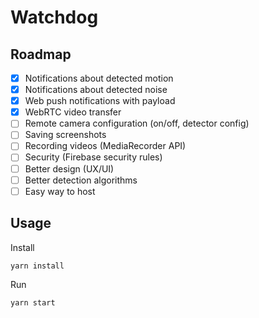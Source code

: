 # Watchdog

## Roadmap

-   [X] Notifications about detected motion
-   [X] Notifications about detected noise
-   [X] Web push notifications with payload
-   [X] WebRTC video transfer
-   [ ] Remote camera configuration (on/off, detector config)
-   [ ] Saving screenshots
-   [ ] Recording videos (MediaRecorder API)
-   [ ] Security (Firebase security rules)
-   [ ] Better design (UX/UI)
-   [ ] Better detection algorithms
-   [ ] Easy way to host

## Usage

Install

```
yarn install
```

Run

```
yarn start
```
